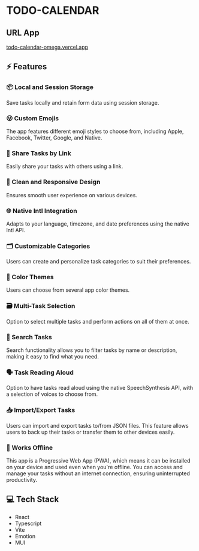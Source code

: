 # TODO-CALENDAR

## URL App
[todo-calendar-omega.vercel.app](https://todo-calendar-omega.vercel.app/)

## ⚡ Features

### 📦 Local and Session Storage
Save tasks locally and retain form data using session storage.

### 😜 Custom Emojis
The app features different emoji styles to choose from, including Apple, Facebook, Twitter, Google, and Native.

### 🔗 Share Tasks by Link
Easily share your tasks with others using a link. <!-- [Example Link](#) -->

### 📱 Clean and Responsive Design
Ensures smooth user experience on various devices.

### 🌐 Native Intl Integration
Adapts to your language, timezone, and date preferences using the native Intl API.

### 🗂️ Customizable Categories
Users can create and personalize task categories to suit their preferences.

### 🎨 Color Themes
Users can choose from several app color themes.

### 🗃️ Multi-Task Selection
Option to select multiple tasks and perform actions on all of them at once.

### 🔎 Search Tasks
Search functionality allows you to filter tasks by name or description, making it easy to find what you need.

### 🗣️ Task Reading Aloud
Option to have tasks read aloud using the native SpeechSynthesis API, with a selection of voices to choose from.

### 📥 Import/Export Tasks
Users can import and export tasks to/from JSON files. This feature allows users to back up their tasks or transfer them to other devices easily. <!-- [Example Import File](#) -->

### 📴 Works Offline
This app is a Progressive Web App (PWA), which means it can be installed on your device and used even when you're offline. You can access and manage your tasks without an internet connection, ensuring uninterrupted productivity.

## 💻 Tech Stack

- React
- Typescript
- Vite
- Emotion
- MUI
